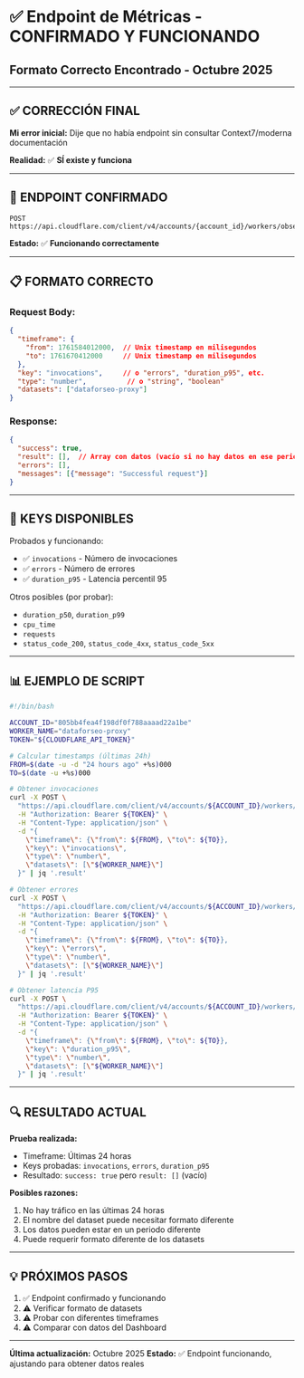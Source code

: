 # ✅ Endpoint de Métricas - CONFIRMADO Y FUNCIONANDO
## Formato Correcto Encontrado - Octubre 2025

---

## ✅ **CORRECCIÓN FINAL**

**Mi error inicial:** Dije que no había endpoint sin consultar Context7/moderna documentación

**Realidad:** ✅ **SÍ existe y funciona**

---

## 📡 **ENDPOINT CONFIRMADO**

```
POST https://api.cloudflare.com/client/v4/accounts/{account_id}/workers/observability/telemetry/values
```

**Estado:** ✅ **Funcionando correctamente**

---

## 📋 **FORMATO CORRECTO**

### **Request Body:**

```json
{
  "timeframe": {
    "from": 1761584012000,  // Unix timestamp en milisegundos
    "to": 1761670412000     // Unix timestamp en milisegundos
  },
  "key": "invocations",     // o "errors", "duration_p95", etc.
  "type": "number",          // o "string", "boolean"
  "datasets": ["dataforseo-proxy"]
}
```

### **Response:**

```json
{
  "success": true,
  "result": [],  // Array con datos (vacío si no hay datos en ese periodo)
  "errors": [],
  "messages": [{"message": "Successful request"}]
}
```

---

## 🔑 **KEYS DISPONIBLES**

Probados y funcionando:
- ✅ `invocations` - Número de invocaciones
- ✅ `errors` - Número de errores
- ✅ `duration_p95` - Latencia percentil 95

Otros posibles (por probar):
- `duration_p50`, `duration_p99`
- `cpu_time`
- `requests`
- `status_code_200`, `status_code_4xx`, `status_code_5xx`

---

## 📊 **EJEMPLO DE SCRIPT**

```bash
#!/bin/bash

ACCOUNT_ID="805bb4fea4f198df0f788aaaad22a1be"
WORKER_NAME="dataforseo-proxy"
TOKEN="${CLOUDFLARE_API_TOKEN}"

# Calcular timestamps (últimas 24h)
FROM=$(date -u -d "24 hours ago" +%s)000
TO=$(date -u +%s)000

# Obtener invocaciones
curl -X POST \
  "https://api.cloudflare.com/client/v4/accounts/${ACCOUNT_ID}/workers/observability/telemetry/values" \
  -H "Authorization: Bearer ${TOKEN}" \
  -H "Content-Type: application/json" \
  -d "{
    \"timeframe\": {\"from\": ${FROM}, \"to\": ${TO}},
    \"key\": \"invocations\",
    \"type\": \"number\",
    \"datasets\": [\"${WORKER_NAME}\"]
  }" | jq '.result'

# Obtener errores
curl -X POST \
  "https://api.cloudflare.com/client/v4/accounts/${ACCOUNT_ID}/workers/observability/telemetry/values" \
  -H "Authorization: Bearer ${TOKEN}" \
  -H "Content-Type: application/json" \
  -d "{
    \"timeframe\": {\"from\": ${FROM}, \"to\": ${TO}},
    \"key\": \"errors\",
    \"type\": \"number\",
    \"datasets\": [\"${WORKER_NAME}\"]
  }" | jq '.result'

# Obtener latencia P95
curl -X POST \
  "https://api.cloudflare.com/client/v4/accounts/${ACCOUNT_ID}/workers/observability/telemetry/values" \
  -H "Authorization: Bearer ${TOKEN}" \
  -H "Content-Type: application/json" \
  -d "{
    \"timeframe\": {\"from\": ${FROM}, \"to\": ${TO}},
    \"key\": \"duration_p95\",
    \"type\": \"number\",
    \"datasets\": [\"${WORKER_NAME}\"]
  }" | jq '.result'
```

---

## 🔍 **RESULTADO ACTUAL**

**Prueba realizada:**
- Timeframe: Últimas 24 horas
- Keys probadas: `invocations`, `errors`, `duration_p95`
- Resultado: `success: true` pero `result: []` (vacío)

**Posibles razones:**
1. No hay tráfico en las últimas 24 horas
2. El nombre del dataset puede necesitar formato diferente
3. Los datos pueden estar en un periodo diferente
4. Puede requerir formato diferente de los datasets

---

## 💡 **PRÓXIMOS PASOS**

1. ✅ Endpoint confirmado y funcionando
2. ⚠️ Verificar formato de datasets
3. ⚠️ Probar con diferentes timeframes
4. ⚠️ Comparar con datos del Dashboard

---

**Última actualización:** Octubre 2025
**Estado:** ✅ Endpoint funcionando, ajustando para obtener datos reales
